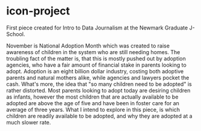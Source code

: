 # icon-project
First piece created for Intro to Data Journalism at the Newmark Graduate J-School.

November is National Adoption Month which was created to raise awareness of children in the system who are still needing homes. The troubling fact of the matter is, 
that this is mostly pushed out by adoption agencies, who have a fair amount of financial stake in parents looking to adopt. Adoption is an eight billion dollar industry, 
costing both adoptive parents and natural mothers alike, while agencies and lawyers pocket the cash. What's more, the idea that "so many children need to be adopted" is 
rather distorted. Most parents looking to adopt today are desiring children as infants, however the most children that are actually available to be adopted are above the age
of five and have been in foster care for an average of three years. What I intend to explore in this piece, is which children are readily available to be adopted, and why
they are adopted at a much slower rate.
